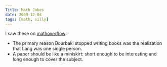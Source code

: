 ```yaml
---
Title: Math Jokes
date: 2009-12-04
tags: [math, silly]
---
```


I saw these on [mathoverflow](https://mathoverflow.net/questions/1083/do-good-math-jokes-exist):

* The primary reason Bourbaki stopped writing books was the realization that
Lang was one single person.
* A paper should be like a miniskirt: short enough to be interesting and long
enough to cover the subject.
